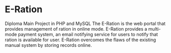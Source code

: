 # E-Ration
Diploma Main Project in PHP and MySQL
The E-Ration is the web portal that provides management of ration in online mode. E-Ration provides a multi-mode payment system, an email notifying service for users to notify that ration is available for user. E-Ration overcomes the flaws of the existing manual system by storing records online.
